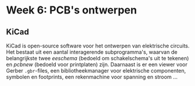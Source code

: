 # Week 6: PCB's ontwerpen

## KiCad

KiCad is open-source software voor het ontwerpen van elektrische circuits. Het bestaat uit een aantal interagerende subprogramma's, waarvan de belangrijkste twee *eeschema* (bedoeld om schakelschema's uit te tekenen) en *pcbnew* (bedoeld voor printplaten) zijn. Daarnaast is er een viewer voor Gerber `.gbr`-files, een bibliotheekmanager voor elektrische componenten, symbolen en footprints, een rekenmachine voor spanning en stroom …
